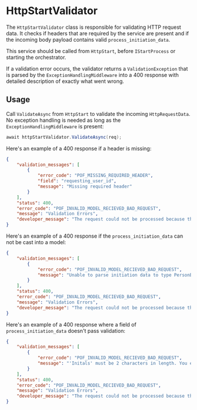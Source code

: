 # HttpStartValidator

The `HttpStartValidator` class is responsible for validating HTTP request data.
It checks if headers that are required by the service are present and if the incoming body payload
contains valid `process_initiation_data`.

This service should be called from `HttpStart`, before `IStartProcess` or starting the orchestrator.

If a validation error occurs, the validator returns a `ValidationException` that is parsed by the `ExceptionHandlingMiddleware` into a 400 response with detailed description of exactly what went wrong.

## Usage
Call `ValidateAsync` from `HttpStart` to validate the incoming `HttpRequestData`. No exception handling is needed as long as the `ExceptionHandlingMiddleware` is present:
```csharp
await httpStartValidator.ValidateAsync(req);
```

Here's an example of a 400 response if a header is missing:

```json
{
    "validation_messages": [
        {
            "error_code": "POF_MISSING_REQUIRED_HEADER",
            "field": "requesting_user_id",
            "message": "Missing required header"
        }
    ],
    "status": 400,
    "error_code": "POF_INVALID_MODEL_RECIEVED_BAD_REQUEST",
    "message": "Validation Errors",
    "developer_message": "The request could not be processed because there are validation errors while processing."
}
```

Here's an example of a 400 response if the `process_initiation_data` can not be cast into a model:
```json
{
    "validation_messages": [
        {
            "error_code": "POF_INVALID_MODEL_RECIEVED_BAD_REQUEST",
            "message": "Unable to parse initiation data to type PersonBasedInitiationData."
        }
    ],
    "status": 400,
    "error_code": "POF_INVALID_MODEL_RECIEVED_BAD_REQUEST",
    "message": "Validation Errors",
    "developer_message": "The request could not be processed because there are validation errors while processing."
}
```

Here's an example of a 400 response where a field of `process_initiation_data` doesn't pass validation:
```json
{
    "validation_messages": [
        {
            "error_code": "POF_INVALID_MODEL_RECIEVED_BAD_REQUEST",
            "message": "'Initals' must be 2 characters in length. You entered 6 characters."
        }
    ],
    "status": 400,
    "error_code": "POF_INVALID_MODEL_RECIEVED_BAD_REQUEST",
    "message": "Validation Errors",
    "developer_message": "The request could not be processed because there are validation errors while processing."
}
```